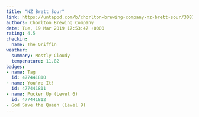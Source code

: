 ```yaml
---
title: "NZ Brett Sour"
link: https://untappd.com/b/chorlton-brewing-company-nz-brett-sour/3087190
authors: Chorlton Brewing Company
date: Tue, 19 Mar 2019 17:53:47 +0000
rating: 4.5
checkin:
  name: The Griffin
weather:
  summary: Mostly Cloudy
  temperature: 11.82
badges:
- name: Tag
  id: 477441810
- name: You're It!
  id: 477441811
- name: Pucker Up (Level 6)
  id: 477441812
- God Save the Queen (Level 9)
---
```

